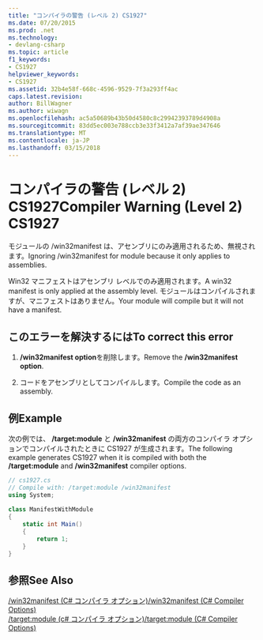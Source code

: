 ```yaml
---
title: "コンパイラの警告 (レベル 2) CS1927"
ms.date: 07/20/2015
ms.prod: .net
ms.technology:
- devlang-csharp
ms.topic: article
f1_keywords:
- CS1927
helpviewer_keywords:
- CS1927
ms.assetid: 32b4e58f-668c-4596-9529-7f3a293ff4ac
caps.latest.revision: 
author: BillWagner
ms.author: wiwagn
ms.openlocfilehash: ac5a50689b43b50d4580c8c29942393789d4908a
ms.sourcegitcommit: 83dd5ec003e788ccb3e33f3412a7af39ae347646
ms.translationtype: MT
ms.contentlocale: ja-JP
ms.lasthandoff: 03/15/2018
---
```

# <a name="compiler-warning-level-2-cs1927"></a><span data-ttu-id="997cb-102">コンパイラの警告 (レベル 2) CS1927</span><span class="sxs-lookup"><span data-stu-id="997cb-102">Compiler Warning (Level 2) CS1927</span></span>
<span data-ttu-id="997cb-103">モジュールの /win32manifest は、アセンブリにのみ適用されるため、無視されます。</span><span class="sxs-lookup"><span data-stu-id="997cb-103">Ignoring /win32manifest for module because it only applies to assemblies.</span></span>  
  
 <span data-ttu-id="997cb-104">Win32 マニフェストはアセンブリ レベルでのみ適用されます。</span><span class="sxs-lookup"><span data-stu-id="997cb-104">A win32 manifest is only applied at the assembly level.</span></span> <span data-ttu-id="997cb-105">モジュールはコンパイルされますが、マニフェストはありません。</span><span class="sxs-lookup"><span data-stu-id="997cb-105">Your module will compile but it will not have a manifest.</span></span>  
  
## <a name="to-correct-this-error"></a><span data-ttu-id="997cb-106">このエラーを解決するには</span><span class="sxs-lookup"><span data-stu-id="997cb-106">To correct this error</span></span>  
  
1.  <span data-ttu-id="997cb-107">**/win32manifest option**を削除します。</span><span class="sxs-lookup"><span data-stu-id="997cb-107">Remove the **/win32manifest option**.</span></span>  
  
2.  <span data-ttu-id="997cb-108">コードをアセンブリとしてコンパイルします。</span><span class="sxs-lookup"><span data-stu-id="997cb-108">Compile the code as an assembly.</span></span>  
  
## <a name="example"></a><span data-ttu-id="997cb-109">例</span><span class="sxs-lookup"><span data-stu-id="997cb-109">Example</span></span>  
 <span data-ttu-id="997cb-110">次の例では、 **/target:module** と **/win32manifest** の両方のコンパイラ オプションでコンパイルされたときに CS1927 が生成されます。</span><span class="sxs-lookup"><span data-stu-id="997cb-110">The following example generates CS1927 when it is compiled with both the **/target:module** and **/win32manifest** compiler options.</span></span>  
  
```csharp  
// cs1927.cs  
// Compile with: /target:module /win32manifest  
using System;  
  
class ManifestWithModule  
{  
    static int Main()  
    {  
        return 1;  
    }  
}  
```  
  
## <a name="see-also"></a><span data-ttu-id="997cb-111">参照</span><span class="sxs-lookup"><span data-stu-id="997cb-111">See Also</span></span>  
 [<span data-ttu-id="997cb-112">/win32manifest (C# コンパイラ オプション)</span><span class="sxs-lookup"><span data-stu-id="997cb-112">/win32manifest (C# Compiler Options)</span></span>](../../csharp/language-reference/compiler-options/win32manifest-compiler-option.md)  
 [<span data-ttu-id="997cb-113">/target:module (c# コンパイラ オプション)</span><span class="sxs-lookup"><span data-stu-id="997cb-113">/target:module (C# Compiler Options)</span></span>](../../csharp/language-reference/compiler-options/target-module-compiler-option.md)
